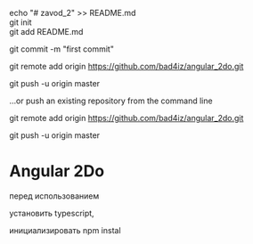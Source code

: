 echo "# zavod_2" >> README.md
<br/>
git init
<br/>
git add README.md

git commit -m "first commit"

git remote add origin https://github.com/bad4iz/angular_2do.git

git push -u origin master

…or push an existing repository from the command line


git remote add origin https://github.com/bad4iz/angular_2do.git

git push -u origin master



# Angular 2Do
 перед использованием

установить typescript,  

  инициализировать  npm instal